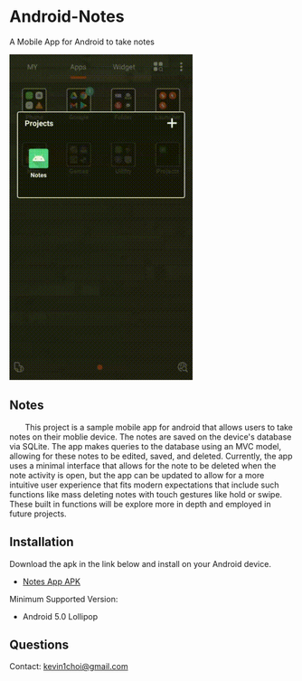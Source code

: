 # Android-Notes
A Mobile App for Android to take notes

![Preview](https://github.com/Android-KC/Android-Notes/blob/main/NotesPreview.gif)

## Notes
&nbsp;&nbsp;&nbsp;&nbsp;&nbsp;&nbsp; This project is a sample mobile app for android that allows
users to take notes on their moblie device. The notes are saved on the device's database via SQLite.
The app makes queries to the database using an MVC model, allowing for these notes to be edited,
saved, and deleted. Currently, the app uses a minimal interface that allows for the note to be 
deleted when the note activity is open, but the app can be updated to allow for a more intuitive
user experience that fits modern expectations that include such functions like mass deleting notes
with touch gestures like hold or swipe. These built in functions will be explore more in depth and
employed in future projects.

## Installation

Download the apk in the link below and install on your Android device.
- [Notes App APK](https://github.com/Android-KC/Android-Notes/blob/main/Notes/app/release/app-release.apk)

Minimum Supported Version:
- Android 5.0 Lollipop

## Questions
Contact: kevin1choi@gmail.com
